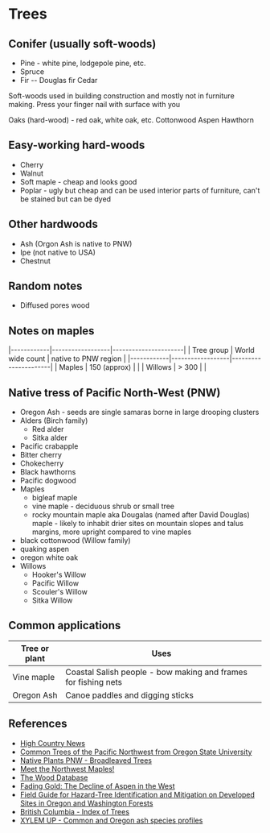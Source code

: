 # Trees

## Conifer (usually soft-woods)

- Pine - white pine, lodgepole pine, etc.
- Spruce
- Fir
-- Douglas fir
Cedar

Soft-woods used in building construction and mostly not in furniture making. Press your finger nail with surface with you

Oaks (hard-wood) - red oak, white oak, etc.
Cottonwood
Aspen
Hawthorn

## Easy-working hard-woods

- Cherry
- Walnut
- Soft maple - cheap and looks good
- Poplar - ugly but cheap and can be used interior parts of furniture, can't be stained but can be dyed

## Other hardwoods

- Ash (Orgon Ash is native to PNW)
- Ipe (not native to USA)
- Chestnut

## Random notes

- Diffused pores wood

## Notes on maples

|------------|------------------|----------------------|
| Tree group | World wide count | native to PNW region |
|------------|------------------|----------------------|
| Maples | 150 (approx) | |
| Willows | > 300 | |

## Native tress of Pacific North-West (PNW)

- Oregon Ash - seeds are single samaras borne in large drooping clusters
- Alders (Birch family)
  - Red alder
  - Sitka alder
- Pacific crabapple
- Bitter cherry
- Chokecherry
- Black hawthorns
- Pacific dogwood
- Maples
  - bigleaf maple
  - vine maple - deciduous shrub or small tree
  - rocky mountain maple aka Dougalas (named after David Douglas) maple - likely to inhabit drier sites on mountain slopes and talus margins, more upright compared to vine maples
- black cottonwood (Willow family)
- quaking aspen
- oregon white oak
- Willows
  - Hooker's Willow
  - Pacific Willow
  - Scouler's Willow
  - Sitka Willow

## Common applications

| Tree or plant | Uses |
|---------------|------|
| Vine maple | Coastal Salish people - bow making and frames for fishing nets |
| Oregon Ash | Canoe paddles and digging sticks |

## References

- [High Country News](hcn.org)
- [Common Trees of the Pacific Northwest from Oregon State University](http://treespnw.forestry.oregonstate.edu/)
- [Native Plants PNW - Broadleaved Trees](http://nativeplantspnw.com/category/broadleaved-trees/)
- [Meet the Northwest Maples!](https://wyeastblog.org/2016/05/31/meet-the-northwest-maples/)
- [The Wood Database](https://www.wood-database.com/)
- [Fading Gold: The Decline of Aspen in the West](https://www.fs.fed.us/wildflowers/beauty/aspen/index.shtml)
- [Field Guide for Hazard-Tree Identification and Mitigation on Developed Sites in Oregon and Washington Forests](https://www.fs.usda.gov/Internet/FSE_DOCUMENTS/stelprd3799993.pdf)
- [British Columbia - Index of Trees](https://www.for.gov.bc.ca/hfd/library/documents/treebook/trees.htm)
- [XYLEM UP - Common and Oregon ash species profiles](https://xylemup.wordpress.com/2012/10/17/common-and-oregon-ash-species-profiles/)
